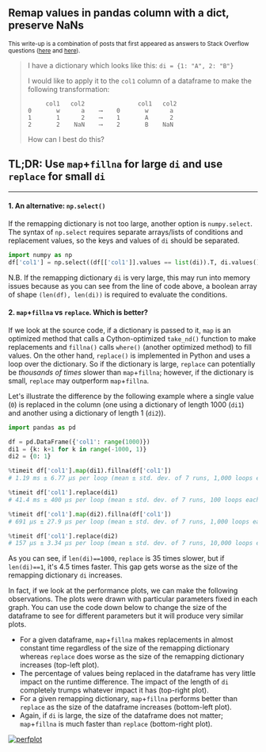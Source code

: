 ## Remap values in pandas column with a dict, preserve NaNs

<sup> This write-up is a combination of posts that first appeared as answers to Stack Overflow questions ([here](https://stackoverflow.com/a/75933438/19123103) and [here](https://stackoverflow.com/a/73436639/19123103)). </sup>


> I have a dictionary which looks like this: `di = {1: "A", 2: "B"}`
> 
> I would like to apply it to the `col1` column of a dataframe to make the following transformation:
> ```none
>      col1   col2               col1   col2
> 0       w      a    ⟶    0       w      a
> 1       1      2    ⟶    1       A      2
> 2       2    NaN    ⟶    2       B    NaN
> ```
> How can I best do this?


## TL;DR: Use `map`+`fillna` for large `di` and use `replace` for small `di`

---

#### 1. An alternative: `np.select()`

If the remapping dictionary is not too large, another option is `numpy.select`. The syntax of `np.select` requires separate arrays/lists of conditions and replacement values, so the keys and values of `di` should be separated.
```python
import numpy as np
df['col1'] = np.select((df[['col1']].values == list(di)).T, di.values(), df['col1'])
```
N.B. If the remapping dictionary `di` is very large, this may run into memory issues because as you can see from the line of code above, a boolean array of shape `(len(df), len(di))` is required to evaluate the conditions.

#### 2. `map`+`fillna` vs `replace`. Which is better?

If we look at the source code, if a dictionary is passed to it, `map` is an optimized method that calls a Cython-optimized `take_nd()` function to make replacements and `fillna()` calls `where()` (another optimized method) to fill values. On the other hand, `replace()` is implemented in Python and uses a loop over the dictionary. So if the dictionary is large, `replace` can potentially be _thousands of times_ slower than `map`+`fillna`; however, if the dictionary is small, `replace` may outperform `map`+`fillna`. 

Let's illustrate the difference by the following example where a single value (`0`) is replaced in the column (one using a dictionary of length 1000 (`di1`) and another using a dictionary of length 1 (`di2`)).
```python
import pandas as pd

df = pd.DataFrame({'col1': range(1000)})
di1 = {k: k+1 for k in range(-1000, 1)}
di2 = {0: 1}

%timeit df['col1'].map(di1).fillna(df['col1'])
# 1.19 ms ± 6.77 µs per loop (mean ± std. dev. of 7 runs, 1,000 loops each)

%timeit df['col1'].replace(di1)
# 41.4 ms ± 400 µs per loop (mean ± std. dev. of 7 runs, 100 loops each)

%timeit df['col1'].map(di2).fillna(df['col1'])
# 691 µs ± 27.9 µs per loop (mean ± std. dev. of 7 runs, 1,000 loops each)

%timeit df['col1'].replace(di2)
# 157 µs ± 3.34 µs per loop (mean ± std. dev. of 7 runs, 10,000 loops each)
```
As you can see, if `len(di)==1000`, `replace` is 35 times slower, but if `len(di)==1`, it's 4.5 times faster. This gap gets worse as the size of the remapping dictionary `di` increases.

In fact, if we look at the performance plots, we can make the following observations. The plots were drawn with particular parameters fixed in each graph. You can use the code down below to change the size of the dataframe to see for different parameters but it will produce very similar plots.

- For a given dataframe, `map`+`fillna` makes replacements in almost constant time regardless of the size of the remapping dictionary whereas `replace` does worse as the size of the remapping dictionary increases (top-left plot).
- The percentage of values being replaced in the dataframe has very little impact on the runtime difference. The impact of the length of `di` completely trumps whatever impact it has (top-right plot).
- For a given remapping dictionary, `map`+`fillna` performs better than `replace` as the size of the dataframe increases (bottom-left plot).
- Again, if `di` is large, the size of the dataframe does not matter; `map`+`fillna` is much faster than `replace` (bottom-right plot).

[![perfplot][1]][1]




  [1]: https://i.stack.imgur.com/1TzgG.png